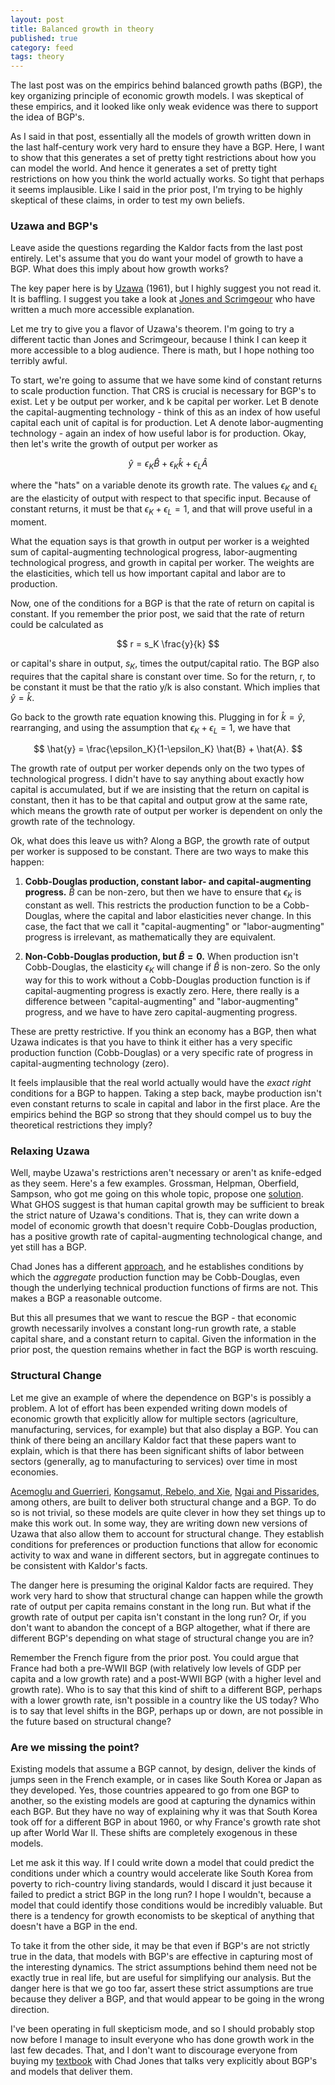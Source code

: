 ```yaml
---
layout: post
title: Balanced growth in theory
published: true
category: feed
tags: theory
---
```


The last post was on the empirics behind balanced growth paths (BGP), the key organizing principle of economic growth models. I was skeptical of these empirics, and it looked like only weak evidence was there to support the idea of BGP's. 

As I said in that post, essentially all the models of growth written down in the last half-century work very hard to ensure they have a BGP. Here, I want to show that this generates a set of pretty tight restrictions about how you can model the world. And hence it generates a set of pretty tight restrictions on how you think the world actually works. So tight that perhaps it seems implausible. Like I said in the prior post, I'm trying to be highly skeptical of these claims, in order to test my own beliefs. 

### Uzawa and BGP's
Leave aside the questions regarding the Kaldor facts from the last post entirely. Let's assume that you do want your model of growth to have a BGP. What does this imply about how growth works?

The key paper here is by [Uzawa](http://www.jstor.org.ezproxy.lib.uh.edu/stable/2296180) (1961), but I highly suggest you not read it. It is baffling. I suggest you take a look at [Jones and Scrimgeour](http://web.stanford.edu/~chadj/ss301.pdf) who have written a much more accessible explanation. 

Let me try to give you a flavor of Uzawa's theorem. I'm going to try a different tactic than Jones and Scrimgeour, because I think I can keep it more accessible to a blog audience. There is math, but I hope nothing too terribly awful.

To start, we're going to assume that we have some kind of constant returns to scale production function. That CRS is crucial is necessary for BGP's to exist. Let y be output per worker, and k be capital per worker. Let B denote the capital-augmenting technology - think of this as an index of how useful capital each unit of capital is for production. Let A denote labor-augmenting technology - again an index of how useful labor is for production. Okay, then let's write the growth of output per worker as

$$
\hat{y} = \epsilon_K \hat{B} + \epsilon_K \hat{k} + \epsilon_L \hat{A}
$$

where the "hats" on a variable denote its growth rate. The values $\epsilon_K$ and $\epsilon_L$ are the elasticity of output with respect to that specific input. Because of constant returns, it must be that $\epsilon_K + \epsilon_L = 1$, and that will prove useful in a moment. 

What the equation says is that growth in output per worker is a weighted sum of capital-augmenting technological progress, labor-augmenting technological progress, and growth in capital per worker. The weights are the elasticities, which tell us how important capital and labor are to production.

Now, one of the conditions for a BGP is that the rate of return on capital is constant. If you remember the prior post, we said that the rate of return could be calculated as 

$$
r = s_K \frac{y}{k}
$$

or capital's share in output, $s_K$, times the output/capital ratio. The BGP also requires that the capital share is constant over time. So for the return, r, to be constant it must be that the ratio y/k is also constant. Which implies that $\hat{y} = \hat{k}$. 

Go back to the growth rate equation knowing this. Plugging in for $\hat{k} = \hat{y}$, rearranging, and using the assumption that $\epsilon_K + \epsilon_L = 1$, we have that

$$
\hat{y} = \frac{\epsilon_K}{1-\epsilon_K} \hat{B} + \hat{A}.
$$

The growth rate of output per worker depends only on the two types of technological progress. I didn't have to say anything about exactly how capital is accumulated, but if we are insisting that the return on capital is constant, then it has to be that capital and output grow at the same rate, which means the growth rate of output per worker is dependent on only the growth rate of the technology. 

Ok, what does this leave us with? Along a BGP, the growth rate of output per worker is supposed to be constant. There are two ways to make this happen:

1. **Cobb-Douglas production, constant labor- and capital-augmenting progress.** $\hat{B}$ can be non-zero, but then we have to ensure that $\epsilon_K$ is constant as well. This restricts the production function to be a Cobb-Douglas, where the capital and labor elasticities never change. In this case, the fact that we call it "capital-augmenting" or "labor-augmenting" progress is irrelevant, as mathematically they are equivalent.

2. **Non-Cobb-Douglas production, but $\hat{B} = 0$.** When production isn't Cobb-Douglas, the elasticity $\epsilon_K$ will change if $\hat{B}$ is non-zero. So the only way for this to work without a Cobb-Douglas production function is if capital-augmenting progress is exactly zero. Here, there really is a difference between "capital-augmenting" and "labor-augmenting" progress, and we have to have zero capital-augmenting progress.

These are pretty restrictive. If you think an economy has a BGP, then what Uzawa indicates is that you have to think it either has a very specific production function (Cobb-Douglas) or a very specific rate of progress in capital-augmenting technology (zero). 

It feels implausible that the real world actually would have the *exact right* conditions for a BGP to happen. Taking a step back, maybe production isn't even constant returns to scale in capital and labor in the first place. Are the empirics behind the BGP so strong that they should compel us to buy the theoretical restrictions they imply?

### Relaxing Uzawa
Well, maybe Uzawa's restrictions aren't necessary or aren't as knife-edged as they seem. Here's a few examples. Grossman, Helpman, Oberfield, Sampson, who got me going on this whole topic, propose one [solution](http://scholar.harvard.edu/files/helpman/files/balanced_growth_despite_uzawa_110815gg.pdf). What GHOS suggest is that human capital growth may be sufficient to break the strict nature of Uzawa's conditions. That is, they can write down a model of economic growth that doesn't require Cobb-Douglas production, has a positive growth rate of capital-augmenting technological change, and yet still has a BGP. 

Chad Jones has a different [approach](http://web.stanford.edu/~chadj/JonesQJE2005.pdf), and he establishes conditions by which the *aggregate* production function may be Cobb-Douglas, even though the underlying technical production functions of firms are not. This makes a BGP a reasonable outcome.

But this all presumes that we want to rescue the BGP - that economic growth necessarily involves a constant long-run growth rate, a stable capital share, and a constant return to capital. Given the information in the prior post, the question remains whether in fact the BGP is worth rescuing. 

### Structural Change
Let me give an example of where the dependence on BGP's is possibly a problem. A lot of effort has been expended writing down models of economic growth that explicitly allow for multiple sectors (agriculture, manufacturing, services, for example) but that also display a BGP. You can think of there being an ancillary Kaldor fact that these papers want to explain, which is that there has been significant shifts of labor between sectors (generally, ag to manufacturing to services) over time in most economies.

[Acemoglu and Guerrieri](https://ideas.repec.org/a/ucp/jpolec/v116y2008i3p467-498.html), [Kongsamut, Rebelo, and Xie](https://ideas.repec.org/a/oup/restud/v68y2001i4p869-882..html), [Ngai and Pissarides](https://ideas.repec.org/a/aea/aecrev/v97y2007i1p429-443.html), among others, are built to deliver both structural change and a BGP. To do so is not trivial, so these models are quite clever in how they set things up to make this work out. In some way, they are writing down new versions of Uzawa that also allow them to account for structural change. They establish conditions for preferences or production functions that allow for economic activity to wax and wane in different sectors, but in aggregate continues to be consistent with Kaldor's facts.

The danger here is presuming the original Kaldor facts are required. They work very hard to show that structural change can happen while the growth rate of output per capita remains constant in the long run. But what if the growth rate of output per capita isn't constant in the long run? Or, if you don't want to abandon the concept of a BGP altogether, what if there are different BGP's depending on what stage of structural change you are in? 

Remember the French figure from the prior post. You could argue that France had both a pre-WWII BGP (with relatively low levels of GDP per capita and a low growth rate) and a post-WWII BGP (with a higher level and growth rate). Who is to say that this kind of shift to a different BGP, perhaps with a lower growth rate, isn't possible in a country like the US today? Who is to say that level shifts in the BGP, perhaps up or down, are not possible in the future based on structural change? 

### Are we missing the point?
Existing models that assume a BGP cannot, by design, deliver the kinds of jumps seen in the French example, or in cases like South Korea or Japan as they developed. Yes, those countries appeared to go from one BGP to another, so the existing models are good at capturing the dynamics within each BGP. But they have no way of explaining why it was that South Korea took off for a different BGP in about 1960, or why France's growth rate shot up after World War II. These shifts are completely exogenous in these models.

Let me ask it this way. If I could write down a model that could predict the conditions under which a country would accelerate like South Korea from poverty to rich-country living standards, would I discard it just because it failed to predict a strict BGP in the long run? I hope I wouldn't, because a model that could identify those conditions would be incredibly valuable. But there is a tendency for growth economists to be skeptical of anything that doesn't have a BGP in the end.

To take it from the other side, it may be that even if BGP's are not strictly true in the data, that models with BGP's are effective in capturing most of the interesting dynamics. The strict assumptions behind them need not be exactly true in real life, but are useful for simplifying our analysis. But the danger here is that we go too far, assert these strict assumptions are true because they deliver a BGP, and that would appear to be going in the wrong direction. 

I've been operating in full skepticism mode, and so I should probably stop now before I manage to insult everyone who has done growth work in the last few decades. That, and I don't want to discourage everyone from buying my [textbook](https://growthecon.com/book/) with Chad Jones that talks very explicitly about BGP's and models that deliver them.